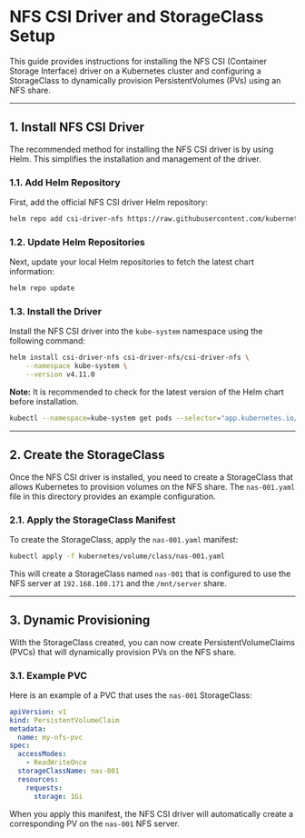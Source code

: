 # NFS CSI Driver and StorageClass Setup

This guide provides instructions for installing the NFS CSI (Container Storage Interface) driver on a Kubernetes cluster and configuring a StorageClass to dynamically provision PersistentVolumes (PVs) using an NFS share.

---
## 1. Install NFS CSI Driver

The recommended method for installing the NFS CSI driver is by using Helm. This simplifies the installation and management of the driver.

### 1.1. Add Helm Repository

First, add the official NFS CSI driver Helm repository:

```bash
helm repo add csi-driver-nfs https://raw.githubusercontent.com/kubernetes-csi/csi-driver-nfs/master/charts
```

### 1.2. Update Helm Repositories

Next, update your local Helm repositories to fetch the latest chart information:

```bash
helm repo update
```

### 1.3. Install the Driver

Install the NFS CSI driver into the `kube-system` namespace using the following command:

```bash
helm install csi-driver-nfs csi-driver-nfs/csi-driver-nfs \
    --namespace kube-system \
    --version v4.11.0
```

**Note:** It is recommended to check for the latest version of the Helm chart before installation.

```bash
kubectl --namespace=kube-system get pods --selector="app.kubernetes.io/instance=csi-driver-nfs" --watch
```

---
## 2. Create the StorageClass

Once the NFS CSI driver is installed, you need to create a StorageClass that allows Kubernetes to provision volumes on the NFS share. The `nas-001.yaml` file in this directory provides an example configuration.

### 2.1. Apply the StorageClass Manifest

To create the StorageClass, apply the `nas-001.yaml` manifest:

```bash
kubectl apply -f kubernetes/volume/class/nas-001.yaml
```

This will create a StorageClass named `nas-001` that is configured to use the NFS server at `192.168.100.171` and the `/mnt/server` share.

---
## 3. Dynamic Provisioning

With the StorageClass created, you can now create PersistentVolumeClaims (PVCs) that will dynamically provision PVs on the NFS share.

### 3.1. Example PVC

Here is an example of a PVC that uses the `nas-001` StorageClass:

```yaml
apiVersion: v1
kind: PersistentVolumeClaim
metadata:
  name: my-nfs-pvc
spec:
  accessModes:
    - ReadWriteOnce
  storageClassName: nas-001
  resources:
    requests:
      storage: 1Gi
```

When you apply this manifest, the NFS CSI driver will automatically create a corresponding PV on the `nas-001` NFS server.
